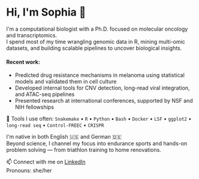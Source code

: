 # Hi, I'm Sophia 👋

I'm a computational biologist with a Ph.D. focused on molecular oncology and transcriptomics.  
I spend most of my time wrangling genomic data in R, mining multi-omic datasets, and building scalable pipelines to uncover biological insights.

#### Recent work:
- Predicted drug resistance mechanisms in melanoma using statistical models and validated them in cell culture  
- Developed internal tools for CNV detection, long-read viral integration, and ATAC-seq pipelines  
- Presented research at international conferences, supported by NSF and NIH fellowships

🔧 Tools I use often:
`Snakemake` • `R` • `Python` • `Bash` • `Docker` • `LSF` • `ggplot2` • `long-read seq` • `Control-FREEC` • `CRISPR`

I'm native in both English 🇺🇸 and German 🇩🇪  
Beyond science, I channel my focus into endurance sports and hands-on problem solving — from triathlon training to home renovations.

📫 Connect with me on [LinkedIn](https://www.linkedin.com/in/sophia-degeorgia-phd-3302a580/)  
Pronouns: she/her

